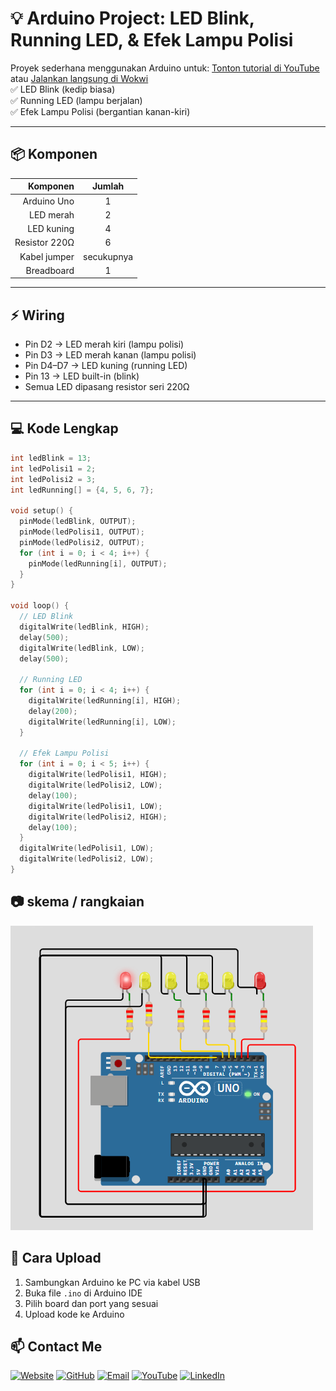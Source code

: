 # 💡 Arduino Project: LED Blink, Running LED, & Efek Lampu Polisi

Proyek sederhana menggunakan Arduino untuk: [Tonton tutorial di YouTube](https://youtu.be/abcdefghijk) atau 
[Jalankan langsung di Wokwi](https://wokwi.com/projects/437877847458967553)
<br>
✅ LED Blink (kedip biasa)<br>
✅ Running LED (lampu berjalan)<br>
✅ Efek Lampu Polisi (bergantian kanan-kiri)<br>

---

## 📦 Komponen
| Komponen | Jumlah |
|--------:|:------:|
| Arduino Uno | 1 |
| LED merah | 2 |
| LED kuning | 4 |
| Resistor 220Ω | 6 |
| Kabel jumper | secukupnya |
| Breadboard | 1 |

---

## ⚡ Wiring
- Pin D2 → LED merah kiri (lampu polisi)
- Pin D3 → LED merah kanan (lampu polisi)
- Pin D4–D7 → LED kuning (running LED)
- Pin 13 → LED built-in (blink)
- Semua LED dipasang resistor seri 220Ω

---

## 💻 Kode Lengkap
```cpp
int ledBlink = 13;
int ledPolisi1 = 2;
int ledPolisi2 = 3;
int ledRunning[] = {4, 5, 6, 7};

void setup() {
  pinMode(ledBlink, OUTPUT);
  pinMode(ledPolisi1, OUTPUT);
  pinMode(ledPolisi2, OUTPUT);
  for (int i = 0; i < 4; i++) {
    pinMode(ledRunning[i], OUTPUT);
  }
}

void loop() {
  // LED Blink
  digitalWrite(ledBlink, HIGH);
  delay(500);
  digitalWrite(ledBlink, LOW);
  delay(500);

  // Running LED
  for (int i = 0; i < 4; i++) {
    digitalWrite(ledRunning[i], HIGH);
    delay(200);
    digitalWrite(ledRunning[i], LOW);
  }

  // Efek Lampu Polisi
  for (int i = 0; i < 5; i++) {
    digitalWrite(ledPolisi1, HIGH);
    digitalWrite(ledPolisi2, LOW);
    delay(100);
    digitalWrite(ledPolisi1, LOW);
    digitalWrite(ledPolisi2, HIGH);
    delay(100);
  }
  digitalWrite(ledPolisi1, LOW);
  digitalWrite(ledPolisi2, LOW);
}
```

## 📷 **skema / rangkaian**

![Lampu RGB Arduino](https://github.com/Luddinritonga/lampu-polisi/blob/main/skema.png)

## 🔧 **Cara Upload**
1. Sambungkan Arduino ke PC via kabel USB
2. Buka file `.ino` di Arduino IDE
3. Pilih board dan port yang sesuai
4. Upload kode ke Arduino




## 📫 Contact Me
[![Website](https://img.shields.io/badge/Website-000000?style=for-the-badge&logo=about-dot-me&logoColor=white)](https://luddinritonga.github.io/fortopolio/)
[![GitHub](https://img.shields.io/badge/GitHub-181717?style=for-the-badge&logo=github&logoColor=white)](https://github.com/luddinritonga)
[![Email](https://img.shields.io/badge/Email-D14836?style=for-the-badge&logo=gmail&logoColor=white)](mailto:luddinritonga03@gmail.com)
[![YouTube](https://img.shields.io/badge/YouTube-FF0000?style=for-the-badge&logo=youtube&logoColor=white)](https://youtube.com/@sekedarcandu)
[![LinkedIn](https://img.shields.io/badge/LinkedIn-0077B5?style=for-the-badge&logo=linkedin&logoColor=white)](https://www.linkedin.com/in/luddin-ritonga-727920307?)


